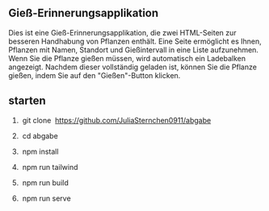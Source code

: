 ## Gieß-Erinnerungsapplikation
Dies ist eine Gieß-Erinnerungsapplikation, die zwei HTML-Seiten zur besseren Handhabung von Pflanzen enthält. Eine Seite ermöglicht es Ihnen, Pflanzen mit Namen, Standort und Gießintervall in eine Liste aufzunehmen. Wenn Sie die Pflanze gießen müssen, wird automatisch ein Ladebalken angezeigt. Nachdem dieser vollständig geladen ist, können Sie die Pflanze gießen, indem Sie auf den "Gießen"-Button klicken.

##  starten
1.  git clone  https://github.com/JuliaSternchen0911/abgabe

2.  cd abgabe

3.  npm install

4.  npm run tailwind

5.  npm run build

6.  npm run serve




